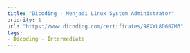 ```yaml
---
title: "Dicoding - Menjadi Linux System Administrator"
priority: 1
url: "https://www.dicoding.com/certificates/98XWL8D60ZM3"
tags:
- Dicoding - Intermediate
---
```

